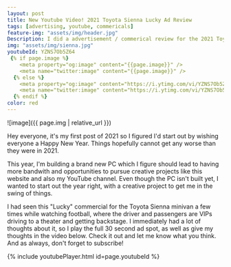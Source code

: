 ```yaml
---
layout: post
title: New Youtube Video! 2021 Toyota Sienna Lucky Ad Review 
tags: [advertising, youtube, commericals]
feature-img: "assets/img/header.jpg"
Description: I did a advertisement / commerical review for the 2021 Toyota Sienna Minivan. Hear my thoughts on how Toyota executed this marketing campaign
img: "assets/img/sienna.jpg"
youtubeId: YZNS7Ob5Z64
 {% if page.image %}
    <meta property="og:image" content="{{page.image}}" />
    <meta name="twitter:image" content="{{page.image}}" />
  {% else %}
    <meta property="og:image" content="https://i.ytimg.com/vi/YZNS7Ob5Z64/hqdefault.jpg" />
    <meta name="twitter:image" content="https://i.ytimg.com/vi/YZNS7Ob5Z64/hqdefault.jpg" />
  {% endif %}
color: red
---
```

![image]({{ page.img | relative_url }})

Hey everyone, it's my first post of 2021 so I figured I'd start out by wishing everyone a Happy New Year. Things hopefully cannot get any worse than they were in 2021.

This year, I'm building a brand new PC which I figure should lead to having more bandwith and opportunities to pursue creative projects like this website and also my YouTube channel. Even though the PC isn't built yet, I wanted to start out the year right, with a creative project to get me in the swing of things.

I had seen this "Lucky" commercial for the Toyota Sienna minivan a few times while watching football, where the driver and passengers are VIPs driving to a theater and getting backstage. I immediately had a lot of thoughts about it, so I play the full 30 second ad spot, as well as give my thoughts in the video below. Check it out and let me know what you think. And as always, don't forget to subscribe!

{% include youtubePlayer.html id=page.youtubeId %}


